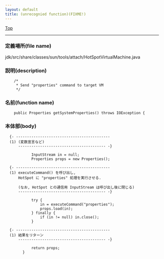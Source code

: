```yaml
---
layout: default
title: (unrecognied function)(FIXME!)
---
```

[Top](../index.html)

--- 
### 定義場所(file name)
jdk/src/share/classes/sun/tools/attach/HotSpotVirtualMachine.java
### 説明(description)

```
    /*
     * Send "properties" command to target VM
     */
```

### 名前(function name)
```
    public Properties getSystemProperties() throws IOException {
```

### 本体部(body)
```
  {- -------------------------------------------
  (1) (変数宣言など)
      ---------------------------------------- -}

	        InputStream in = null;
	        Properties props = new Properties();

  {- -------------------------------------------
  (1) executeCommand() を呼び出し, 
      HotSpot に "properties" 処理を実行させる.
  
      (なお, HotSpot との通信用 InputStream は呼び出し後に閉じる)
      ---------------------------------------- -}

	        try {
	            in = executeCommand("properties");
	            props.load(in);
	        } finally {
	            if (in != null) in.close();
	        }

  {- -------------------------------------------
  (1) 結果をリターン
      ---------------------------------------- -}

	        return props;
	    }
	
```


